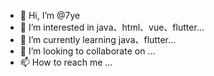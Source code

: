 - 👋 Hi, I’m @7ye
- 👀 I’m interested in java、html、vue、flutter...
- 🌱 I’m currently learning java、flutter...
- 💞️ I’m looking to collaborate on ...
- 📫 How to reach me ...

<!---
7ye/7ye is a ✨ special ✨ repository because its `README.md` (this file) appears on your GitHub profile.
You can click the Preview link to take a look at your changes.
--->
